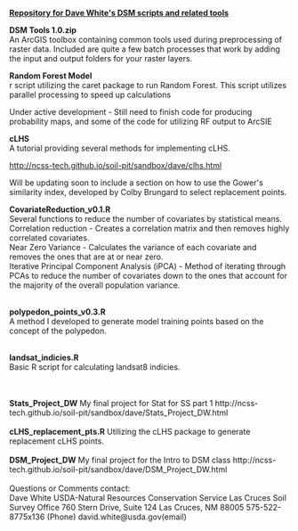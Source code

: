<b><u>Repository for Dave White's DSM scripts and related tools</u></b>   

<b>DSM Tools 1.0.zip</b>   
An ArcGIS toolbox containing common tools used during preprocessing of raster data. Included are quite a few batch processes that work by adding the input and output folders for your raster layers.
   
<b>Random Forest Model</b>   
r script utilizing the caret package to run Random Forest. This script utilizes parallel processing to speed up calculations

Under active development - Still need to finish code for producing probability maps, and some of the code for utilizing RF output to ArcSIE   

<b>cLHS</b>   
A tutorial providing several methods for implementing cLHS.

http://ncss-tech.github.io/soil-pit/sandbox/dave/clhs.html

Will be updating soon to include a section on how to use the Gower's similarity index, developed by Colby Brungard to select replacement points.   

<b>CovariateReduction_v0.1.R</b>   
Several functions to reduce the number of covariates by statistical means.   
Correlation reduction - Creates a correlation matrix and then removes highly correlated covariates.   
Near Zero Variance - Calculates the variance of each covariate and removes the ones that are at or near zero.   
Iterative Principal Component Analysis (iPCA) - Method of iterating through PCAs to reduce the number of covariates down to the ones that account for the majority of the overall population variance.   

<br><b>polypedon_points_v0.3.R</b>   
A method I developed to generate model training points based on the concept of the polypedon.   

<br><b>landsat_indicies.R</b>   
Basic R script for calculating landsat8 indicies.   
<br>

<br>
<b>Stats_Project_DW</b>    
My final project for Stat for SS part 1    
http://ncss-tech.github.io/soil-pit/sandbox/dave/Stats_Project_DW.html    
<br>

<br>
<b>cLHS_replacement_pts.R</b>   
Utilizing the cLHS package to generate replacement cLHS points.   
<br>

<br>
<b>DSM_Project_DW</b>    
My final project for the Intro to DSM class    
http://ncss-tech.github.io/soil-pit/sandbox/dave/DSM_Project_DW.html    
<br>   
<br>      
Questions or Comments contact:   
<br>
Dave White   
USDA-Natural Resources Conservation Service   
Las Cruces Soil Survey Office   
760 Stern Drive, Suite 124   
Las Cruces, NM 88005   
575-522-8775x136 (Phone)   
david.white@usda.gov(email)   



